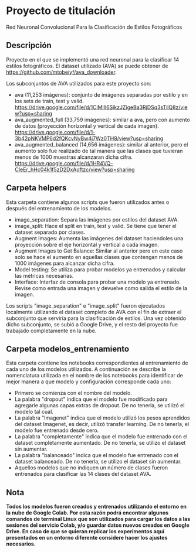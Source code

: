# Proyecto de titulación
Red Neuronal Convolucional Para la Clasificación de Estilos Fotográficos

## Descripción
Proyecto en el que se implementó una red neuronal para la clasificar 14 estilos fotográficos. El dataset utilizado (AVA) se puede obtener de https://github.com/mtobeiyf/ava_downloader. 

Los subconjuntos de AVA utilizados para este proyecto son:
 * ava (11,253 imágenes): conjunto de imágenes separadas por estilo y en los sets de train, test y valid. https://drive.google.com/file/d/1CiMlIl6SikzJZigeBa3RjDSq3sTilQ8z/view?usp=sharing
 * ava_augmented_full (33,759 imágenes): similar a ava, pero con aumento de datos (proyección horizontal y vertical de cada imagen). https://drive.google.com/file/d/1-3b42pNKVMP6d2fQKcvNyBw4j7Wz0TH8/view?usp=sharing
 * ava_augmented_balanced (14,656 imágenes): similar al anterior, pero el aumento solo fue realizado de tal manera que las clases que tuvieran menos de 1000 muestras alcanzaran dicha cifra. https://drive.google.com/file/d/1HR4VQ-CIeEr_hHc04k1f5zD2DxAoftzc/view?usp=sharing

## Carpeta helpers
Esta carpeta contiene algunos scripts que fueron utilizados antes o después del entrenamiento de los modelos.

* image_separation: Separa las imágenes por estilos del dataset AVA.
* image_split: Hace el split en train, test y valid. Se tiene que tener el dataset separado por clases. 
* Augment Images: Aumenta las imágenes del dataset haciendoles una proyección sobre el eje horizontal y vertical a cada imagen.
* Augment Images to Get Balance: Similar al anterior pero en este caso solo se hace el aumento en aquellas clases que contengan menos de 1000 imágenes para alcanzar dicha cifra.
* Model testing: Se utiliza para probar modelos ya entrenados y calcular las métricas necesarias.
* Interface: Interfaz de consola para probar una modelo ya entrenado. Revise como entrada una imagen y devuelve como salida el estilo de la imagen.

Los scripts "image_separation" e "image_split" fueron ejecutados localmente utilizando el dataset completo de AVA con el fin de extraer el subconjunto que serviría para la clasificación de estilos. Una vez obtenido dicho subconjunto, se subió a Google Drive, y el resto del proyecto fue trabajado completamente en la nube.

## Carpeta modelos_entrenamiento
Esta carpeta contiene los notebooks correspondientes al entrenamiento de cada uno de los modelos utilizados. A continuación se describe la nomenclatura utilizada en el nombre de los notebooks para identificar de mejor manera a que modelo y configuración corresponde cada uno:
* Primero se comienza con el nombre del modelo.
* La palabra "dropout" indica que el modelo fue modificado para agregarle algunas capas extras de dropout. De no tenerla, se utilizó el modelo tal cual.
* La palabra "Imagenet" indica que el modelo utilizó los pesos aprendidos del dataset Imagenet, es decir, utilizó transfer learning. De no tenerla, el modelo fue entrenado desde cero.
* La palabra "completamente" indica que el modelo fue entrenado con el dataset completamente aumentado. De no tenerla, se utilizo el dataset sin aumentar.
* La palabra "balanceado" indica que el modelo fue entrenado con el dataset balanceado. De no tenerla, se utilizo el dataset sin aumentar.
* Aquellos modelos que no indiquen un número de clases fueron entrenados para clasificar las 14 clases del dataset AVA.

## Nota
**Todos los modelos fueron creados y entrenados utilizando el entorno en la nube de Google Colab. Por esta razón podrá encontrar algunos comandos de terminal Linux que son utilizados para cargar los datos a las sesiones del servicio Colab, y/o guardar datos nuevos creados en Google Drive. En caso de que se quieran replicar los experimentos aquí presentados en un entorno diferente considere hacer los ajustes necesarios.**
